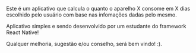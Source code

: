 Este é um aplicativo que calcula o quanto o aparelho X consome em X dias
escolhido pelo usuário com base nas infomações dadas pelo mesmo.

Aplicativo simples e sendo desenvolvido por um estudante do framework
React Native!

Qualquer melhoria, sugestão e/ou conselho, será bem vindo! :).
